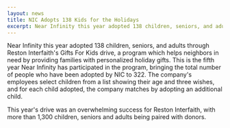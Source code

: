 ```yaml
---
layout: news
title: NIC Adopts 138 Kids for the Holidays
excerpt: Near Infinity this year adopted 138 children, seniors, and adults through Reston Interfaith's Gifts For Kids drive, a program which helps...
---
```

Near Infinity this year adopted 138 children, seniors, and adults through Reston Interfaith's Gifts For Kids drive, a program which helps neighbors in need by providing families with personalized holiday gifts. This is the fifth year Near Infinity has participated in the program, bringing the total number of people who have been adopted by NIC to 322. The company's employees select children from a list showing their age and three wishes, and for each child adopted, the company matches by adopting an additional child.

This year's drive was an overwhelming success for Reston Interfaith, with more than 1,300 children, seniors and adults being paired with donors.
